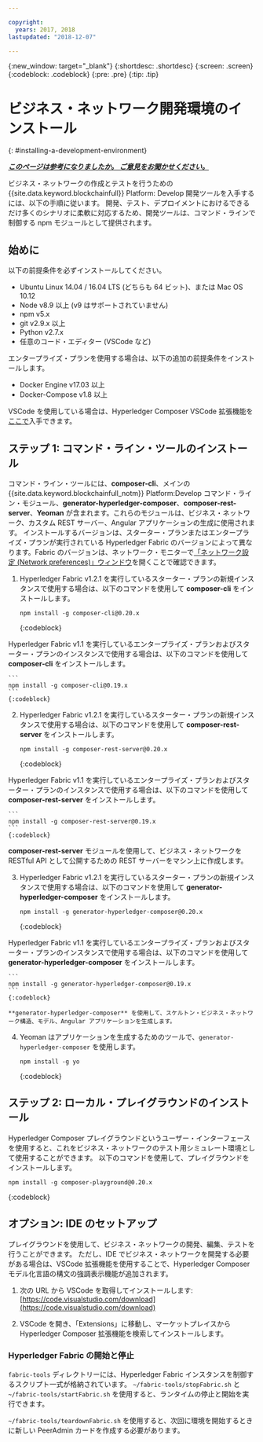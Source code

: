 ```yaml
---

copyright:
  years: 2017, 2018
lastupdated: "2018-12-07"

---
```


{:new_window: target="_blank"}
{:shortdesc: .shortdesc}
{:screen: .screen}
{:codeblock: .codeblock}
{:pre: .pre}
{:tip: .tip}

# ビジネス・ネットワーク開発環境のインストール
{: #installing-a-development-environment}


***[このページは参考になりましたか。 ご意見をお聞かせください。](https://www.surveygizmo.com/s3/4501493/IBM-Blockchain-Documentation)***


ビジネス・ネットワークの作成とテストを行うための {{site.data.keyword.blockchainfull}} Platform: Develop 開発ツールを入手するには、以下の手順に従います。 開発、テスト、デプロイメントにおけるできるだけ多くのシナリオに柔軟に対応するため、開発ツールは、コマンド・ラインで制御する npm モジュールとして提供されます。

## 始めに

以下の前提条件を必ずインストールしてください。

- Ubuntu Linux 14.04 / 16.04 LTS (どちらも 64 ビット)、または Mac OS 10.12
- Node v8.9 以上 (v9 はサポートされていません)
- npm v5.x
- git v2.9.x 以上
- Python v2.7.x
- 任意のコード・エディター (VSCode など)

エンタープライズ・プランを使用する場合は、以下の追加の前提条件をインストールします。

- Docker Engine v17.03 以上
- Docker-Compose v1.8 以上

VSCode を使用している場合は、Hyperledger Composer VSCode 拡張機能を[ここで](https://marketplace.visualstudio.com/items?itemName=HyperledgerComposer.composer-support-client)入手できます。

## ステップ 1: コマンド・ライン・ツールのインストール

コマンド・ライン・ツールには、**composer-cli**、メインの {{site.data.keyword.blockchainfull_notm}} Platform:Develop コマンド・ライン・モジュール、**generator-hyperledger-composer**、**composer-rest-server**、**Yeoman** が含まれます。これらのモジュールは、ビジネス・ネットワーク、カスタム REST サーバー、Angular アプリケーションの生成に使用されます。 インストールするバージョンは、スターター・プランまたはエンタープライズ・プランが実行されている Hyperledger Fabric のバージョンによって異なります。Fabric のバージョンは、ネットワーク・モニターで[「ネットワーク設定 (Network preferences)」ウィンドウ](/docs/services/blockchain/v10_dashboard.html#network-preferences)を開くことで確認できます。

1. Hyperledger Fabric v1.2.1 を実行しているスターター・プランの新規インスタンスで使用する場合は、以下のコマンドを使用して **composer-cli** をインストールします。

    ```
    npm install -g composer-cli@0.20.x
    ```
    {:codeblock}

  Hyperledger Fabric v1.1 を実行しているエンタープライズ・プランおよびスターター・プランのインスタンスで使用する場合は、以下のコマンドを使用して **composer-cli** をインストールします。

    ```
    npm install -g composer-cli@0.19.x
    ```
    {:codeblock}

2. Hyperledger Fabric v1.2.1 を実行しているスターター・プランの新規インスタンスで使用する場合は、以下のコマンドを使用して **composer-rest-server** をインストールします。

    ```
    npm install -g composer-rest-server@0.20.x
    ```
    {:codeblock}

  Hyperledger Fabric v1.1 を実行しているエンタープライズ・プランおよびスターター・プランのインスタンスで使用する場合は、以下のコマンドを使用して **composer-rest-server** をインストールします。

    ```
    npm install -g composer-rest-server@0.19.x
    ```
    {:codeblock}

 **composer-rest-server** モジュールを使用して、ビジネス・ネットワークを RESTful API として公開するための REST サーバーをマシン上に作成します。

3. Hyperledger Fabric v1.2.1 を実行しているスターター・プランの新規インスタンスで使用する場合は、以下のコマンドを使用して **generator-hyperledger-composer** をインストールします。

    ```
    npm install -g generator-hyperledger-composer@0.20.x
    ```
    {:codeblock}

  Hyperledger Fabric v1.1 を実行しているエンタープライズ・プランおよびスターター・プランのインスタンスで使用する場合は、以下のコマンドを使用して **generator-hyperledger-composer** をインストールします。

    ```
    npm install -g generator-hyperledger-composer@0.19.x
    ```
    {:codeblock}

    **generator-hyperledger-composer** を使用して、スケルトン・ビジネス・ネットワーク構造、モデル、Angular アプリケーションを生成します。

4. Yeoman はアプリケーションを生成するためのツールで、`generator-hyperledger-composer` を使用します。

    ```
    npm install -g yo
    ```
    {:codeblock}

## ステップ 2: ローカル・プレイグラウンドのインストール

Hyperledger Composer プレイグラウンドというユーザー・インターフェースを使用すると、これをビジネス・ネットワークのテスト用シミュレート環境として使用することができます。 以下のコマンドを使用して、プレイグラウンドをインストールします。

```
npm install -g composer-playground@0.20.x
```
{:codeblock}


## オプション: IDE のセットアップ

プレイグラウンドを使用して、ビジネス・ネットワークの開発、編集、テストを行うことができます。 ただし、IDE でビジネス・ネットワークを開発する必要がある場合は、VSCode 拡張機能を使用することで、Hyperledger Composer モデル化言語の構文の強調表示機能が追加されます。

1. 次の URL から VSCode を取得してインストールします: [https://code.visualstudio.com/download](https://code.visualstudio.com/download)

2. VSCode を開き、「Extensions」に移動し、マーケットプレイスから Hyperledger Composer 拡張機能を検索してインストールします。


### Hyperledger Fabric の開始と停止

`fabric-tools` ディレクトリーには、Hyperledger Fabric インスタンスを制御するスクリプト一式が格納されています。 `~/fabric-tools/stopFabric.sh` と `~/fabric-tools/startFabric.sh` を使用すると、ランタイムの停止と開始を実行できます。

`~/fabric-tools/teardownFabric.sh` を使用すると、次回に環境を開始するときに新しい PeerAdmin カードを作成する必要があります。

